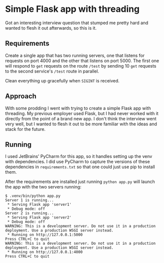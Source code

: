 # Simple Flask app with threading

Got an interesting interview question that stumped me pretty hard and wanted to flesh it out afterwards, so this is it.

## Requirements

Create a single app that has two running servers, one that listens for requests on port 4000 and the other that listens on port 5000. The first one will respond to `get` requests on the route `/test` by sending 10 `get` requests to the second service's `/test` route in parallel.

Clean everything up gracefully when `SIGINT` is received.

## Approach

With some prodding I went with trying to create a simple Flask app with threading. My previous employer used Flask, but I had never worked with it directly from the point of a brand new app. I don't think the interview went very well, but I wanted to flesh it out to be more familiar with the ideas and stack for the future.

## Running

I used JetBrains' PyCharm for this app, so it handles setting up the venv with dependencies. I did use PyCharm to capture the versions of these dependencies in `requirements.txt` so that one could just use pip to install them.

After the requirements are installed just running `python app.py` will launch the app with the two servers running:

```
$ .venv/bin/python app.py
Server 1 is running...
 * Serving Flask app 'server1'
 * Debug mode: off
Server 2 is running...
 * Serving Flask app 'server2'
 * Debug mode: off
WARNING: This is a development server. Do not use it in a production deployment. Use a production WSGI server instead.
 * Running on http://127.0.0.1:5000
Press CTRL+C to quit
WARNING: This is a development server. Do not use it in a production deployment. Use a production WSGI server instead.
 * Running on http://127.0.0.1:4000
Press CTRL+C to quit
```